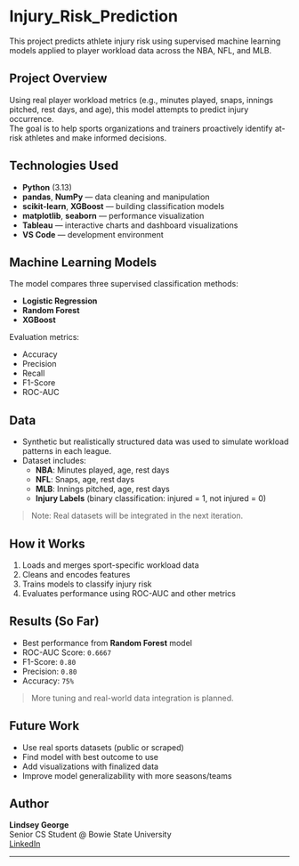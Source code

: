 # Injury_Risk_Prediction

This project predicts athlete injury risk using supervised machine learning models applied to player workload data across the NBA, NFL, and MLB.

## Project Overview

Using real player workload metrics (e.g., minutes played, snaps, innings pitched, rest days, and age), this model attempts to predict injury occurrence.  
The goal is to help sports organizations and trainers proactively identify at-risk athletes and make informed decisions.

##  Technologies Used

- **Python** (3.13)
- **pandas**, **NumPy** — data cleaning and manipulation
- **scikit-learn**, **XGBoost** — building classification models
- **matplotlib**, **seaborn** — performance visualization
- **Tableau** — interactive charts and dashboard visualizations
- **VS Code** — development environment

## Machine Learning Models

The model compares three supervised classification methods:
- **Logistic Regression**
- **Random Forest**
- **XGBoost**

Evaluation metrics:
- Accuracy
- Precision
- Recall
- F1-Score
- ROC-AUC

## Data

- Synthetic but realistically structured data was used to simulate workload patterns in each league.
- Dataset includes:
  - **NBA**: Minutes played, age, rest days
  - **NFL**: Snaps, age, rest days
  - **MLB**: Innings pitched, age, rest days
  - **Injury Labels** (binary classification: injured = 1, not injured = 0)

> Note: Real datasets will be integrated in the next iteration.

## How it Works

1. Loads and merges sport-specific workload data
2. Cleans and encodes features
3. Trains models to classify injury risk
4. Evaluates performance using ROC-AUC and other metrics

## Results (So Far)

- Best performance from **Random Forest** model
- ROC-AUC Score: `0.6667`
- F1-Score: `0.80`
- Precision: `0.80`
- Accuracy: `75%`

> More tuning and real-world data integration is planned.

## Future Work

- Use real sports datasets (public or scraped)
- Find model with best outcome to use
- Add visualizations with finalized data
- Improve model generalizability with more seasons/teams

## Author

**Lindsey George**  
Senior CS Student @ Bowie State University  
[LinkedIn](https://www.linkedin.com/in/lindsey-george-13a32a252)

---

